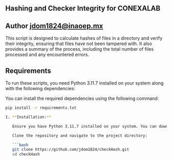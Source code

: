 ## Hashing and Checker Integrity for CONEXALAB
## Author jdom1824@inaoep.mx

This script is designed to calculate hashes of files in a directory and verify their integrity, ensuring that files have not been tampered with. It also provides a summary of the process, including the total number of files processed and any encountered errors.

## Requirements

To run these scripts, you need Python 3.11.7 installed on your system along with the following dependencies:

You can install the required dependencies using the following command:

```bash
pip install -r requirements.txt

1. **Installation:**

   Ensure you have Python 3.11.7 installed on your system. You can download it from the official Python website: [python.org](https://www.python.org/downloads/).

   Clone the repository and navigate to the project directory:

   ```bash
   git clone https://github.com/jdom1824/checkHash.git
   cd checkHash